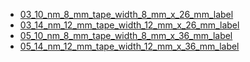 * [03_10_nm_8_mm_tape_width_8_mm_x_26_mm_label](/03_10_nm_8_mm_tape_width_8_mm_x_26_mm_label)
* [03_14_nm_12_mm_tape_width_12_mm_x_26_mm_label](/03_14_nm_12_mm_tape_width_12_mm_x_26_mm_label)
* [05_10_nm_8_mm_tape_width_8_mm_x_36_mm_label](/05_10_nm_8_mm_tape_width_8_mm_x_36_mm_label)
* [05_14_nm_12_mm_tape_width_12_mm_x_36_mm_label](/05_14_nm_12_mm_tape_width_12_mm_x_36_mm_label)
